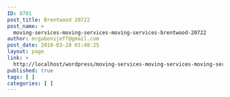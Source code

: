 ```yaml
---
ID: 8781
post_title: Brentwood 20722
post_name: >
  moving-services-moving-services-moving-services-brentwood-20722
author: mrgabonijeff@gmail.com
post_date: 2018-03-28 01:48:25
layout: page
link: >
  http://localhost/wordpress/moving-services-moving-services-moving-services-brentwood-20722/
published: true
tags: [ ]
categories: [ ]
---
```

